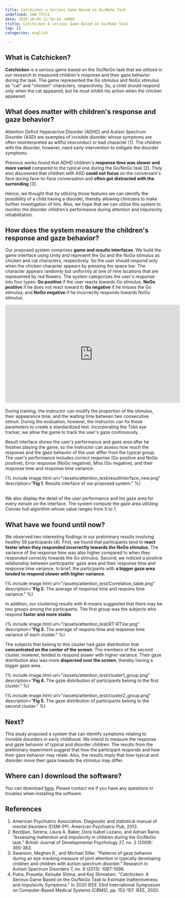 ```yaml
---
title: Catchicken a Serious Game Based on Go/NoGo Task
undefined: SUB TITLE
date: 2020-10-09 12:56:54 +0000
ttitle: Catchicken A serious Game Based on Go/NoGo Task
tag: []
categories: english

---
```


## What is Catchicken?

**Catchicken** is a serious game based on the Go/NoGo task that we utilized in our research to measured children's response and their gaze behavior during the task. The game represented the Go stimulus and NoGo stimulus as "cat" and "chicken" characters, respectively. So, a child should respond only when the cat appeared, but he must inhibit his action when the chicken appeared.

## What does matter with children's response and gaze behavior?
Attention Deficit Hyperactive Disorder (ADHD) and Autism Spectrum Disorder (ASD) are examples of invisible disorder whose symptoms are often misinterpreted as willful misconduct or bad character [1]. The children with the disorder, however, need early intervention to mitigate the disorder symptoms.

Previous works found that ADHD children's **response time was slower and more varied** compared to the typical one during the Go/NoGo task [2]. They also discovered that children with ASD **could not focus** on the conversant's face during face-to-face conversation and **often got distracted with the surronding** [3].

Hence, we thought that by utilizing those features we can identify the possibility of a child having a disorder, thereby allowing clinicians to make further investigation of him. Also, we hope that we can utilize this system to monitor the disorder children's performance during attention and impulsivity rehabilitation.

## How does the system measure the children's response and gaze behavior?
Our proposed system comprises **game and results interfaces**. We build the game interface using Unity and represent the Go and the NoGo stimulus as chicken and cat characters, respectively. So the user should respond only when the chicken character appears by pressing the space bar. The character appears randomly but uniformly at one of nine locations that are represented by red flowers. The system categorizes the user's response into four types: **Go positive** if the user reacts towards Go stimulus; **NoGo positive** if he does not react toward it; **Go negative** if he misses the Go stimulus; and **NoGo negative** if he incorrectly responds towards NoGo stimulus.

<div style="text-align: center;"><iframe width="560" height="315" src="https://www.youtube.com/embed/LFQNXBAqEfY" frameborder="0" allow="accelerometer; autoplay; clipboard-write; encrypted-media; gyroscope; picture-in-picture" allowfullscreen></iframe></div>

<br/>
During training, the instructor can modify the proportion of the stimulus, their appearance time, and the waiting time between two consecutive stimuli. During the evaluation, however, the instructor can fix those parameters to create a standardized test. Incorporating the Tobii eye tracker, we allow the game to track the user's gaze continuously.

Result interface shows the user's performance and gaze area after he finishes playing the game, so the instructor can assess how much the response and the gaze behavior of the user differ from the typical group. The user's performance includes correct response (Go positive and NoGo positive), Error response (NoGo negative), Miss (Go negative), and their response time and response time variance.

{% include image.html url="/assets/attention_test/resultInterface_new.png" description="<b>Fig 1.</b> Results interface of our proposed system." %}

<br/>
We also display the detail of the user performance and his gaze area for every minute on the interface. The system compute the gaze area utilizing Convex hull algorithm whose value ranges from 0 to 1.



## What have we found until now?
We observed two interesting findings in our preliminary results involving healthy 59 participants [4]. First, we found that participants tend to **react faster when they responded incorrectly towards the NoGo stimulus**. The variance of the response time was also higher compared to when they responded correctly towards the Go stimulus. Second, we noticed a positive relationship between participants' gaze area and their response time and response time variance. In brief, the participants with **a bigger gaze area tended to respond slower with higher variance**.

{% include image.html url="/assets/attention_test/Correlation_table.png" description="<b>Fig 2.</b> The average of response time and respons time variance." %}

In addition, our clustering results with K-means suggested that there may be two groups among the participants. The first group was the subjects who respond **faster and more stable**.

{% include image.html url="/assets/attention_test/RT-RTVar.png" description="<b>Fig 3.</b> The average of respons time and response time variance of each cluster." %}



The subjects that belong to this cluster had gaze distribution that **concentrated on the center of the screen**. The members of the second cluster, however, tended to respond slower with higher variance. Their gaze distribution also was more **dispersed over the screen**, thereby having a bigger gaze area.

{% include image.html url="/assets/attention_test/cluster1_group.png" description="<b>Fig 4.</b> The gaze distribution of participants belong to the first cluster." %}

{% include image.html url="/assets/attention_test/cluster2_group.png" description="<b>Fig 5.</b> The gaze distribution of participants belong to the second cluster." %}

## Next?
This study proposed a system that can identify symptoms relating to invisible disorders in early childhood. We intend to measure the response and gaze behavior of typical and disorder children. The results from the preliminary experiment suggest that how the participant responds and how their gaze behavior may relate. Also, the results imply that how typical and disorder move their gaze towards the stimulus may differ.

## Where can I download the software?
You can download [here](https://sourceforge.net/projects/catchicken/ ). Please contact me if you have any questions or troubles when installing the software.

## References
1. American Psychiatric Association. Diagnostic and statistical manual of mental disorders (DSM-5®). American Psychiatric Pub, 2013.
2. Bezdjian, Serena, Laura A. Baker, Dora Isabel Lozano, and Adrian Raine. "Assessing inattention and impulsivity in children during the Go/NoGo task." British Journal of Developmental Psychology 27, no. 2 (2009): 365-383.
3. Swanson, Meghan R., and Michael Siller. "Patterns of gaze behavior during an eye-tracking measure of joint attention in typically developing children and children with autism spectrum disorder." Research in Autism Spectrum Disorders 7, no. 9 (2013): 1087-1096.
4. Putra, Prasetia, Keisuke Shima, and Koji Shimatani. "Catchicken: A Serious Game Based on the Go/NoGo Task to Estimate Inattentiveness and Impulsivity Symptoms." In 2020 IEEE 33rd International Symposium on Computer-Based Medical Systems (CBMS), pp. 152-157. IEEE, 2020. 
